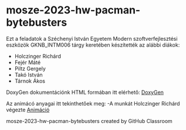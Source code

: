# mosze-2023-hw-pacman-bytebusters
Ezt a feladatok a Széchenyi István Egyetem Modern szoftverfejlesztési eszközök GKNB_INTM006 tárgy keretében készítették az alábbi diákok:
- Holczinger Richárd
- Fejér Máté
- Piltz Gergely
- Takó István
- Tárnok Ákos

DoxyGen dokumentációnk HTML formában itt elérhető: 
[DoxyGen](https://drive.google.com/drive/folders/1n-S2a2zvf04htJDZbIBGGr6EFYUs_8BC?usp=sharing)

Az animácó anyagai itt tekinthetőek meg:
-A munkát Holczinger Richárd végezte
[Animáció](https://drive.google.com/drive/folders/1l3Wj7jV4sunvJqVuqnibS2XBt5Y1sJEc)

mosze-2023-hw-pacman-bytebusters created by GitHub Classroom
